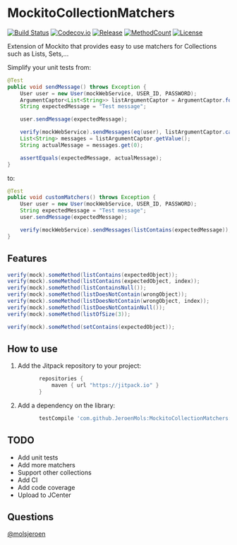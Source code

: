 # MockitoCollectionMatchers
[![Build Status][build-status-svg]][build-status-link]
[![Codecov.io][coverage-svg]][coverage-link]
[![Release][jitpack-svg]][jitpack-link]
[![MethodCount][methodcount-svg]][methodcount-link]
[![License][license-svg]][license-link]

Extension of Mockito that provides easy to use matchers for Collections such as Lists, Sets,...

Simplify your unit tests from:

```java
@Test
public void sendMessage() throws Exception {
    User user = new User(mockWebService, USER_ID, PASSWORD);
    ArgumentCaptor<List<String>> listArgumentCaptor = ArgumentCaptor.forClass(List.class);
    String expectedMessage = "Test message";

    user.sendMessage(expectedMessage);

    verify(mockWebService).sendMessages(eq(user), listArgumentCaptor.capture());
    List<String> messages = listArgumentCaptor.getValue();
    String actualMessage = messages.get(0);

    assertEquals(expectedMessage, actualMessage);
}
```

to:

```java
@Test
public void customMatchers() throws Exception {
    User user = new User(mockWebService, USER_ID, PASSWORD);
    String expectedMessage = "Test message";
    user.sendMessage(expectedMessage);

    verify(mockWebService).sendMessages(listContains(expectedMessage));
}
```

## Features
```java
verify(mock).someMethod(listContains(expectedObject));
verify(mock).someMethod(listContains(expectedObject, index));
verify(mock).someMethod(listContainsNull());
verify(mock).someMethod(listDoesNotContain(wrongObject));
verify(mock).someMethod(listDoesNotContain(wrongObject, index));
verify(mock).someMethod(listDoesNotContainNull());
verify(mock).someMethod(listOfSize(3));

verify(mock).someMethod(setContains(expectedObject));
```

## How to use

1) Add the Jitpack repository to your project:
```groovy
          repositories {
              maven { url "https://jitpack.io" }
          }
```
2) Add a dependency on the library:
```groovy
          testCompile 'com.github.JeroenMols:MockitoCollectionMatchers:0.0.3'
```

## TODO
* Add unit tests
* Add more matchers
* Support other collections
* Add CI
* Add code coverage
* Upload to JCenter

## Questions
[@molsjeroen](https://twitter.com/molsjeroen)

[build-status-svg]: https://travis-ci.org/JeroenMols/MockitoCollectionMatchers.svg?branch=master
[build-status-link]: https://travis-ci.org/JeroenMols/MockitoCollectionMatchers
[coverage-svg]: https://codecov.io/github/JeroenMols/MockitoCollectionMatchers/coverage.svg?branch=master
[coverage-link]: https://codecov.io/github/JeroenMols/MockitoCollectionMatchers?branch=master
[jitpack-svg]: https://jitpack.io/v/jeroenmols/mockitocollectionmatchers.svg
[jitpack-link]: https://jitpack.io/#jeroenmols/MockitoCollectionMatchers
[methodcount-svg]: https://img.shields.io/badge/Methods%20count-core:%2040-e91e63.svg
[methodcount-link]: http://www.methodscount.com/?lib=com.github.JeroenMols%3AMockitoCollectionMatchers%3A%2B
[license-svg]: https://img.shields.io/:license-apache-blue.svg?style=flat
[license-link]: https://github.com/JeroenMols/MockitoCollectionMatchers/blob/master/LICENSE
